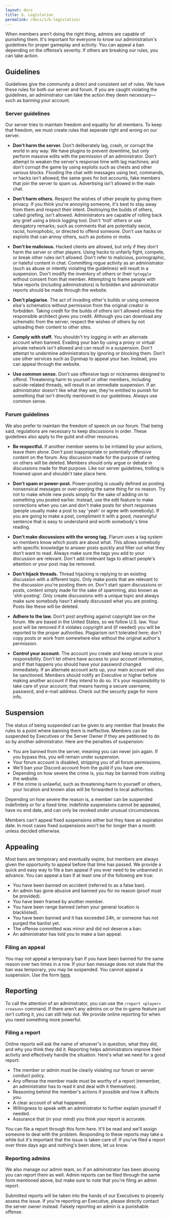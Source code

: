 ```yaml
---
layout: docs
title: b. Legislation
permalink: /docs/1/b-legislation/
---
```

When members aren’t doing the right thing, admins are capable of punishing them.
It's important for everyone to know our administration's guidelines for proper gameplay and activity.
You can appeal a ban depending on the offense’s severity. If others are breaking our rules, you can take action.

## Guidelines
Guidelines give the community a direct and consistent set of rules.
We have these rules for both our server and forum.
If you are caught violating the guidelines, an administrator can take the action they deem necessary—such as banning your account.

### Server guidelines
Our server tries to maintain freedom and equality for all members.
To keep that freedom, we must create rules that seperate right and wrong on our server.

- **Don't harm the server.** Don't deliberately lag, crash, or corrupt the world in any way. We have plugins to prevent downtime, but only perform massive edits with the permission of an administrator. Don't attempt to weaken the server's response time with lag machines; and don't corrupt the game by using exploits such as chests and other various blocks. Flooding the chat with messages using text, commands, or hacks isn't allowed; the same goes for bot accounts, fake members that join the server to spam us. Advertising isn't allowed in the main chat.

- **Don't harm others.** Respect the wishes of other people by giving them privacy. If you think you're annoying someone, it's best to stay away from them and respect their intent. Destroying the builds of others, called griefing, isn't allowed. Administrators are capable of rolling back any grief using a block logging tool. Don't 'troll' others or use derogatory remarks; such as comments that are potentially sexist, racist, homophobic, or directed to offend someone. Don't use hacks or exploits that can annoy others, such as potions or mobs.

- **Don't be malicious.** Hacked clients are allowed, but only if they don't harm the server or other players. Using hacks to unfairly fight, compete, or break other rules isn't allowed. Don't refer to malicious, pornographic, or hateful content in chat. Committing rogue activity as an administrator (such as abuse or intently violating the guidelines) will result in a suspension. Don't modify the inventory of others or their `tptoggle` without consent from that member. Attempting to frame people with false reports (including administrators) is forbidden and administrator reports should be made through the website.

- **Don't plagiarise.** The act of invading other's builds or using someone else's schematics without permission from the original creator is forbidden. Taking credit for the builds of others isn't allowed unless the responsible architect gives you credit. Although you can download any schematic from the server, respect the wishes of others by not uploading their content to other sites.

- **Comply with staff.** You shouldn't try logging in with an alternate account when banned. Evading your ban by using a proxy or virtual private network isn't allowed and can result in a suspension. Don't attempt to undermine administrators by ignoring or blocking them. Don't use other services such as Dynmap to appeal your ban. Instead, you can appeal through the website.

- **Use common sense.** Don't use offensive tags or nicknames designed to offend. Threatening harm to yourself or other members, including suicide-related threads, will result in an immediate suspension. If an administrator doesn't like what they see, they're entitled to punish for something that isn't directly mentioned in our guidelines. Always use common sense.
 
### Forum guidelines
We also prefer to maintain the freedom of speech on our forum.
That being said, regulations are necessary to keep discussions in order.
These guidelines also apply to the guild and other resources.

- **Be respectful.** If another member seems to be irritated by your actions, leave them alone. Don't post inappropriate or potentially offensive content on the forum. Any discussion made for the purpose of ranting on others will be deleted. Members should only argue or debate in discussions made for that purpose. Like our server guidelines, trolling is frowned upon and shouldn't take place here.

- **Don't spam or power-post.** Power-posting is usually defined as posting nonsensical messages or over-posting the same thing for no reason. Try not to make whole new posts simply for the sake of adding on to something you posted earlier. Instead, use the edit feature to make corrections when you can and don't make posts for short responses (people usually make a post to say 'yeah' or agree with somebody). If you are going to make a post, compliment it with a good, meaningful sentence that is easy to understand and worth somebody's time reading.

- **Don't make discussions with the wrong tag.** Flarum uses a tag system so members know which posts are about what. This allows somebody with specific knowledge to answer posts quickly and filter out what they don't want to read. Always make sure the tags you add to your discussion are relevant. Don't add irrelevant tags to attract people's attention or your post may be removed.

- **Don't hijack threads.** Thread hijacking is replying to an existing discussion with a different topic. Only make posts that are relevant to the discussion you're posting them on. Don't start spam discussions or posts, content simply made for the sake of spamming, also known as 'shit-posting'. Only create discussions with a unique topic and always make sure somebody hasn't already discussed what you are posting. Posts like these will be deleted.

- **Adhere to the law.** Don't post anything against copyright law on the forum. We are based in the United States, so we follow U.S. law. Your post will be removed if it violates copyright and (if needed) you will be reported to the proper authorities. Plagiarism isn't tolerated here; don't copy posts or work from somewhere else without the original author's permission.

- **Control your account.** The account you create and keep secure is your responsibility. Don't let others have access to your account information, and if that happens you should have your password changed immediately. If an alternate account acts up, your main account will also be sanctioned. Members should notify an Executive or higher before making another account if they intend to do so. It's your responsibility to take care of your account; that means having a secure username, password, and e-mail address. Check out the security page for more info.

## Suspension
The status of being suspended can be given to any member that breaks the rules to a point where banning them is ineffective.
Members can be suspended by Executives or the Server Owner if they are petitioned to do so by another administrator.
Here are the penalties of suspension:

* You are banned from the server, meaning you can never join again. If you bypass this, you will remain under suspension.
* Your forum account is disabled, stripping you of all forum permissions.
* We'll ban your Discord account from the guild if you have one.
* Depending on how severe the crime is, you may be banned from visiting the website.
* If the crime is unlawful, such as threatening harm to yourself or others, your location and known alias will be forwarded to local authorities.

Depending on how severe the reason is, a member can be suspended indefinitely or for a fixed time.
Indefinite suspensions cannot be appealed, have no end date, and can only be revoked under unusual circumstances.

Members can't appeal fixed suspensions either but they have an expiration date.
In most cases fixed suspensions won't be for longer than a month unless decided otherwise.

## Appealing
Most bans are temporary and eventually expire, but members are always given the opportunity to appeal before that time has passed.
We provide a quick and easy way to file a ban appeal if you ever need to be unbanned in advance.
You can appeal a ban if at least one of the following are true:

* You have been banned on accident (referred to as a false ban).
* An admin has gone abusive and banned you for no reason (proof must be provided).
* You have been framed by another member.
* You have been range banned (when your general location is blacklisted).
* You have been banned and it has exceeded 24h, or someone has not purged the banlist yet.
* The offense committed was minor and did not deserve a ban.
* An administrator has told you to make a ban appeal.

### Filing an appeal
You may not appeal a temporary ban if you have been banned for the same reason over two times in a row.
If your ban message does not state that the ban was temporary, you may be suspended. You cannot appeal a suspension.
Use the form [here](https://shadowga.typeform.com/to/fE4jeV).

## Reporting
To call the attention of an administrator, you can use the `/report <player> <reason>` command.
If there aren't any admins on or the in-game feature just isn't cutting it, you can still help out.
We provide online reporting for when you need something more powerful.

### Filing a report
Online reports will ask the name of whoever's in question, what they did, and why you think they did it.
Reporting helps administrators improve their activity and effectively handle the situation.
Here's what we need for a good report:

* The member or admin must be clearly violating our forum or server conduct policy.
* Any offense the member made must be worthy of a report (remember, an administrator has to read it and deal with it themselves).
* Reasoning behind the member's actions if possible and how it affects you.
* A clear account of what happened.
* Willingness to speak with an administrator to further explain yourself if needed.
* Assurance that (in your mind) you think your report is accurate.

You can file a report through this form here.
It'll be read and we'll assign someone to deal with the problem.
Responding to these reports may take a while but it's important that the issue is taken care of.
If you've filed a report over three days ago and nothing's been done, let us know.

### Reporting admins
We also manage our admin team, so if an administrator has been abusing you can report them as well.
Admin reports can be filed through the same form mentioned above, but make sure to note that you're filing an admin report.

Submitted reports will be taken into the hands of our Executives to properly assess the issue.
If you're reporting an Executive, please directly contact the server owner instead.
Falsely reporting an admin is a punishable offense.

